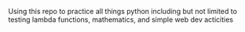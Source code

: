 Using this repo to practice all things python including but not limited to testing lambda functions, mathematics, and simple web dev acticities
